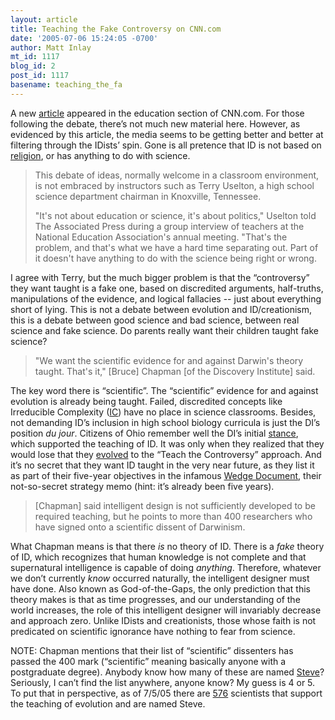 ```yaml
---
layout: article
title: Teaching the Fake Controversy on CNN.com
date: '2005-07-06 15:24:05 -0700'
author: Matt Inlay
mt_id: 1117
blog_id: 2
post_id: 1117
basename: teaching_the_fa
---
```

A new [article](http://www.cnn.com/2005/EDUCATION/07/06/teachers.evolution.ap/index.html) appeared in the education section of CNN.com.  For those following the debate, there’s not much new material here.  However, as evidenced by this article, the media seems to be getting better and better at filtering through the IDists’ spin.  Gone is all pretence that ID is not based on [religion](http://www.intheagora.com/archives/2005/06/the_discovery_i.html), or has anything to do with science.

> This debate of ideas, normally welcome in a classroom environment, is not embraced by instructors such as Terry Uselton, a high school science department chairman in Knoxville, Tennessee.
> 
> "It's not about education or science, it's about politics," Uselton told The Associated Press during a group interview of teachers at the National Education Association's annual meeting. "That's the problem, and that's what we have a hard time separating out. Part of it doesn't have anything to do with the science being right or wrong.

I agree with Terry, but the much bigger problem is that the “controversy” they want taught is a fake one, based on discredited arguments, half-truths, manipulations of the evidence, and logical fallacies -- just about everything short of lying.  This is not a debate between evolution and ID/creationism, this is a debate between good science and bad science, between real science and fake science.  Do parents really want their children taught fake science?

>  "We want the scientific evidence for and against Darwin's theory taught. That's it," \[Bruce\] Chapman \[of the Discovery Institute\] said.

 

The key word there is “scientific”.  The “scientific” evidence for and against evolution is already being taught.  Failed, discredited concepts like Irreducible Complexity ([IC](http://www.pandasthumb.org/pt-archives/001108.html)) have no place in science classrooms.  Besides, not demanding ID’s inclusion in high school biology curricula is just the DI’s position _du jour_.  Citizens of Ohio remember well the DI’s initial [stance](http://www.arn.org/docs/dewolf/guidebook.htm), which supported the teaching of ID.  It was only when they realized that they would lose that they [evolved]( http://www.hcc.hawaii.edu/~pine/Phil100/inteldesign.htm) to the “Teach the Controversy” approach.  And it’s no secret that they want ID taught in the very near future, as they list it as part of their five-year objectives in the infamous [Wedge Document]( http://wiki.cotch.net/index.php/Wedge_document), their not-so-secret strategy memo (hint: it’s already been five years).

> \[Chapman\] said intelligent design is not sufficiently developed to be required teaching, but he points to more than 400 researchers who have signed onto a scientific dissent of Darwinism.

What Chapman means is that there _is_ no theory of ID.  There is a _fake_ theory of ID, which recognizes that human knowledge is not complete and that supernatural intelligence is capable of doing _anything_.  Therefore, whatever we don’t currently _know_ occurred naturally, the intelligent designer must have done.  Also known as God-of-the-Gaps, the only prediction that this theory makes is that as time progresses, and our understanding of the world increases, the role of this intelligent designer will invariably decrease and approach zero.  Unlike IDists and creationists, those whose faith is not predicated on scientific ignorance have nothing to fear from science.  

NOTE:  Chapman mentions that their list of “scientific” dissenters has passed the 400 mark (“scientific” meaning basically anyone with a postgraduate degree).  Anybody know how many of these are named [Steve](http://www.pandasthumb.org/pt-archives/000095.html)?  Seriously, I can’t find the list anywhere, anyone know?  My guess is 4 or 5.  To put that in perspective, as of 7/5/05 there are [576](http://www.ncseweb.org/resources/articles/meter.html) scientists that support the teaching of evolution and are named Steve.
